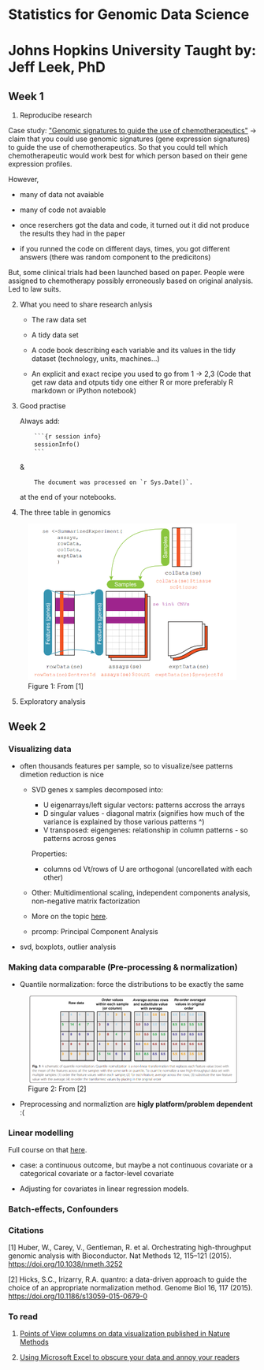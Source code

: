 # Statistics for Genomic Data Science

# Johns Hopkins University Taught by: Jeff Leek, PhD

## Week 1

1. Reproducibe research

Case study:
["Genomic signatures to guide the use of chemotherapeutics"](https://www.nature.com/articles/nm1491)
-> claim that you could use genomic signatures (gene expression signatures) to guide the use of chemotherapeutics. So that you could tell which chemotherapeutic would work best for which person based on their gene expression profiles.

However,

- many of data not avaiable

- many of code not avaiable

- once reserchers got the data and code, it turned out it did not produce the results they had in the paper

- if you runned the code on different days, times, you got different answers (there was random component to the predicitons)

But, some clinical trials had been launched based on paper. People were assigned to chemotherapy possibly erroneously based on original analysis. Led to law suits.

2.  What you need to share research anlysis

    - The raw data set

    - A tidy data set

    - A code book describing each variable and its values in the tidy dataset (technology, units, machines...)

    - An explicit and exact recipe you used to go from 1 -> 2,3 (Code that get raw data and otputs tidy one either R or more preferably R markdown or iPython notebook)

3.  Good practise

    Always add:

            ```{r session info}
            sessionInfo()
            ```

    &

            The document was processed on `r Sys.Date()`.

    at the end of your notebooks.

4.  The three table in genomics

<figure>
  <img src="./images/summarized.png" alt="From [1]">
  <figcaption>Figure 1: From [1]</figcaption>
</figure>

5. Exploratory analysis

## Week 2

### Visualizing data

- often thousands features per sample, so to visualize/see patterns dimetion reduction is nice

  - SVD genes x samples decomposed into:

    - U eigenarrays/left sigular vectors: patterns accross the arrays
    - D singular values - diagonal matrix (signifies how much of the variance is explained by those various patterns ^)
    - V transposed: eigengenes: relationship in column patterns - so patterns across genes

    Properties:

    - columns od Vt/rows of U are orthogonal (uncorellated with each other)

  - Other: Multidimentional scaling, independent components analysis, non-negative matrix factorization
  - More on the topic [here](https://courses.edx.org/courses/course-v1:HarvardX+PH525.3x+1T2018/0b42cffa7c6e4c559bf74f93fb864a59/).
  - prcomp: Principal Component Analysis

- svd, boxplots, outlier analysis

### Making data comparable (Pre-processing & normalization)

- Quantile normalization: force the distributions to be exactly the same

<figure>
  <img src="./images/quantile.png" alt="From [1]">
  <figcaption>Figure 2: From [2]</figcaption>
</figure>

- Preprocessing and normaliztion are **higly platform/problem dependent** :(

### Linear modelling

Full course on that [here](https://www.coursera.org/learn/regression-models).

- case: a continuous outcome, but maybe a not continuous covariate or a categorical covariate or a factor-level covariate

- Adjusting for covariates in linear regression models.

### Batch-effects, Confounders

### Citations

[1] Huber, W., Carey, V., Gentleman, R. et al. Orchestrating high-throughput genomic analysis with Bioconductor. Nat Methods 12, 115–121 (2015). https://doi.org/10.1038/nmeth.3252

[2] Hicks, S.C., Irizarry, R.A. quantro: a data-driven approach to guide the choice of an appropriate normalization method. Genome Biol 16, 117 (2015). https://doi.org/10.1186/s13059-015-0679-0

### To read

1. [Points of View columns on data visualization published in Nature Methods](https://blogs.nature.com/methagora/2013/07/data-visualization-points-of-view.html)

2. [Using Microsoft Excel to obscure your data and annoy your readers](https://www.biostat.wisc.edu/~kbroman/presentations/IowaState2013/graphs_combined.pdf)
